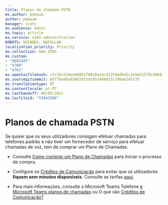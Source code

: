 ```yaml
---
title: Planos de chamada PSTN
ms.author: pebaum
author: pebaum
manager: scotv
ms.audience: Admin
ms.topic: article
ms.service: o365-administration
ROBOTS: NOINDEX, NOFOLLOW
localization_priority: Priority
ms.collection: Adm_O365
ms.custom:
- "9002447"
- "4760"
- "4761"
ms.openlocfilehash: cfc35cd18eeb60b1f6010ac6c422536db42c2e5b51579c8866198e729bd98843
ms.sourcegitcommit: b5f7da89a650d2915dc652449623c78be6247175
ms.translationtype: MT
ms.contentlocale: pt-PT
ms.lasthandoff: 08/05/2021
ms.locfileid: "53943566"
---
```

# <a name="pstn-calling-plans"></a>Planos de chamada PSTN

Se quiser que os seus utilizadores consigam efetuar chamadas para telefones padrão e não tiver um fornecedor de serviço para efetuar chamadas de voz, tem de comprar um Plano de Chamadas.

- Consulte [Como comprar um Plano de Chamadas](https://docs.microsoft.com/MicrosoftTeams/calling-plans-for-office-365) para iniciar o processo de compra.

- Configure os [Créditos de Comunicação](https://docs.microsoft.com/microsoftteams/set-up-communications-credits-for-your-organization) para evitar que os utilizadores **fiquem sem minutos disponíveis**. Consulte as tarifas [aqui](https://products.office.com/microsoft-teams/voice-calling). 

- Para mais informações, consulte o Microsoft Teams Telefone [e Microsoft Teams planos de chamadas](https://docs.microsoft.com/MicrosoftTeams/calling-plan-landing-page) ou O que são [Créditos de Comunicação?](https://docs.microsoft.com/microsoftteams/what-are-communications-credits)
